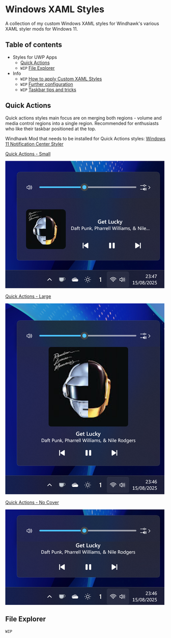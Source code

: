# Windows XAML Styles
A collection of my custom Windows XAML styles for Windhawk's various XAML styler mods for Windows 11.


## Table of contents
* Styles for UWP Apps
  * [Quick Actions](#quick-actions)
  *  `WIP` [File Explorer](#file-explorer)
* Info
  * `WIP` [How to apply Custom XAML Styles](#how-to-apply-custom-xaml-styles)
  * `WIP` [Further configuration](#further-configuration)
  * `WIP` [Taskbar tips and tricks](#taskbar-tips-and-tricks)


## Quick Actions

Quick actions styles main focus are on merging both regions - volume and media control regions into a single region. Recommended for enthusiasts who like their taskbar positioned at the top.

Windhawk Mod that needs to be installed for Quick Actions styles: [Windows 11 Notification Center Styler](https://windhawk.net/mods/windows-11-notification-center-styler)

[Quick Actions - Small](https://github.com/Asteski/Windows-XAML-Styles/blob/main/styles/Quick%20Actions%20-%20Small.json)

![Quick Actions - Small](https://github.com/Asteski/Windows-XAML-Styles/blob/main/img/Quick%20Actions%20-%20Small.png)

[Quick Actions - Large](https://github.com/Asteski/Windows-XAML-Styles/blob/main/styles/Quick%20Actions%20-%20Large.json)

![Quick Actions - Large](https://github.com/Asteski/Windows-XAML-Styles/blob/main/img/Quick%20Actions%20-%20Large.png)

[Quick Actions - No Cover](https://github.com/Asteski/Windows-XAML-Styles/blob/main/styles/Quick%20Actions%20-%20No%20Cover.json)

![Quick Actions - No Cover](https://github.com/Asteski/Windows-XAML-Styles/blob/main/img/Quick%20Actions%20-%20No%20Cover.png)

## File Explorer

`WIP`
